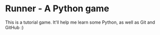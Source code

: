 # Runner - A Python game

This is a tutorial game. It'll help me learn some Python, as well as Git and GitHub :)